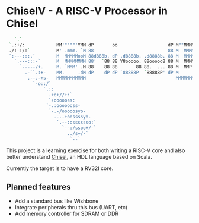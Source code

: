 # ChiselV - A RISC-V Processor in Chisel

```sh
   `.`
 `.:+/:            MM'""""'YMM dP       oo                   dP M""MMMMM""M
 ./:-:/:`          M' .mmm. `M 88                            88 M  MMMMM  M
 `:---:::.`        M  MMMMMooM 88d888b. dP .d8888b. .d8888b. 88 M  MMMMP  M
   `.---:::-`      M  MMMMMMMM 88'  `88 88 Y8ooooo. 88ooood8 88 M  MMMM' .M
     `-----/+.     M. `MMM' .M 88    88 88       88 88.  ... 88 M  MMP' .MM
       .-``.:+-    MM.     .dM dP    dP dP `88888P' `88888P' dP M     .dMMM
        .--.-+s-   MMMMMMMMMMM                                  MMMMMMMMMMM
          `-o::/`
              `.::
                .+o+//+:`
                `+oooooss:
               `-.:ooooooss-
                `-.-/ooooosyo-
                  .-.-+oossssyo.
                   `.--:osssssso:`
                     `--:/ssoo+/-`
                       ../s+/-`
                        `--`
```

This project is a learning exercise for both writing a RISC-V core and also
better understand [Chisel](https://www.chisel-lang.org/), an HDL language based on Scala.

Currently the target is to have a RV32I core.

## Planned features

* Add a standard bus like Wishbone
* Integrate peripherals thru this bus (UART, etc)
* Add memory controller for SDRAM or DDR
